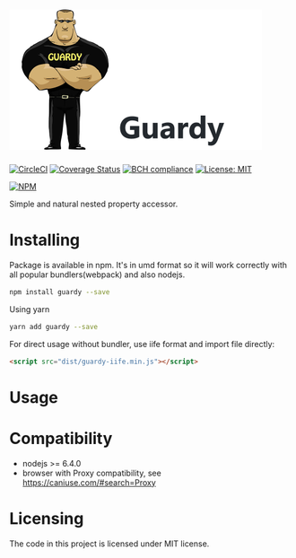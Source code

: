 # <img height="250" alt="portfolio_view" src="https://raw.githubusercontent.com/undernotic/guardy/master/img/logo-title.png">

[![CircleCI](https://circleci.com/gh/UnderNotic/guardy.svg?style=svg)](https://circleci.com/gh/UnderNotic/guardy)
[![Coverage Status](https://coveralls.io/repos/github/UnderNotic/guardy/badge.svg?branch=master)](https://coveralls.io/github/UnderNotic/guardy?branch=master)
[![BCH compliance](https://bettercodehub.com/edge/badge/UnderNotic/guardy?branch=master)](https://bettercodehub.com/)
[![License: MIT](https://img.shields.io/badge/License-MIT-yellow.svg)](https://opensource.org/licenses/MIT)

[![NPM](https://nodei.co/npm/guardy.png)](https://nodei.co/npm/guardy/)

Simple and natural nested property accessor.

# Installing

Package is available in npm. It's in umd format so it will work correctly with all popular bundlers(webpack) and also nodejs.

```bash
npm install guardy --save
```

Using yarn

```bash
yarn add guardy --save
```

For direct usage without bundler, use iife format and import file directly:

```html
<script src="dist/guardy-iife.min.js"></script>
```

# Usage

# Compatibility

* nodejs >= 6.4.0
* browser with Proxy compatibility, see https://caniuse.com/#search=Proxy

# Licensing

The code in this project is licensed under MIT license.
